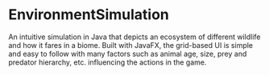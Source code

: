 # EnvironmentSimulation
An intuitive simulation in Java that depicts an ecosystem of different wildlife and how it fares in a biome. Built with JavaFX, the grid-based UI is simple and easy to follow with many factors such as animal age, size, prey and predator hierarchy, etc. influencing the actions in the game.

